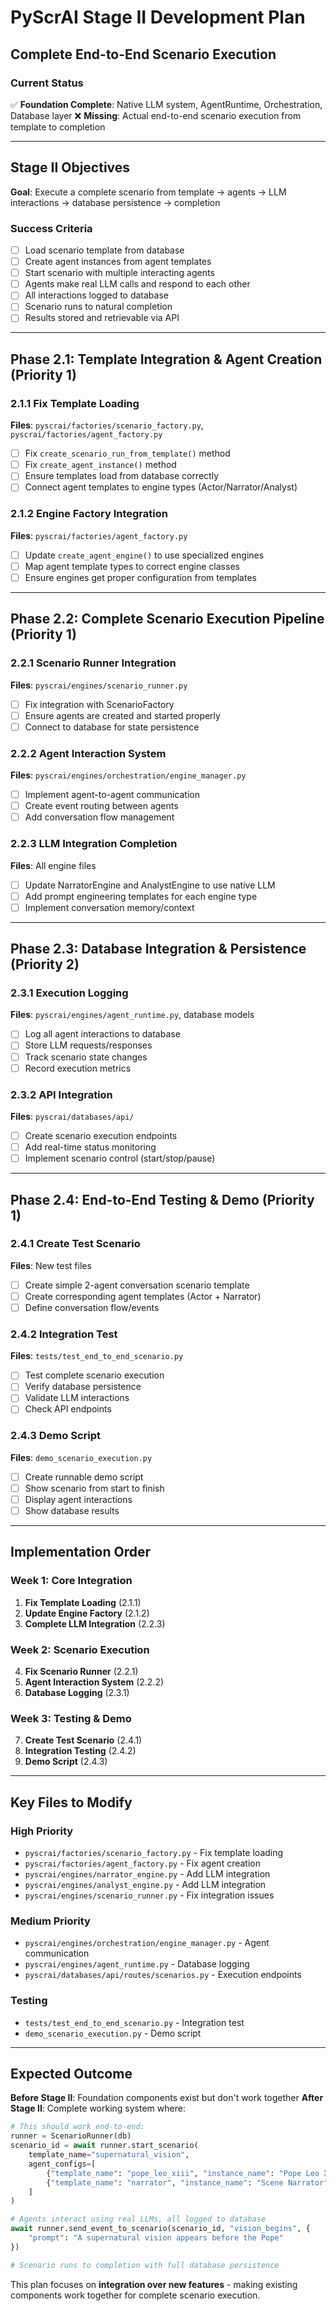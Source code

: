 # PyScrAI Stage II Development Plan
## Complete End-to-End Scenario Execution

### Current Status
✅ **Foundation Complete**: Native LLM system, AgentRuntime, Orchestration, Database layer
❌ **Missing**: Actual end-to-end scenario execution from template to completion

---

## Stage II Objectives
**Goal**: Execute a complete scenario from template → agents → LLM interactions → database persistence → completion

### Success Criteria
- [ ] Load scenario template from database
- [ ] Create agent instances from agent templates  
- [ ] Start scenario with multiple interacting agents
- [ ] Agents make real LLM calls and respond to each other
- [ ] All interactions logged to database
- [ ] Scenario runs to natural completion
- [ ] Results stored and retrievable via API

---

## Phase 2.1: Template Integration & Agent Creation (Priority 1)

### 2.1.1 Fix Template Loading
**Files**: `pyscrai/factories/scenario_factory.py`, `pyscrai/factories/agent_factory.py`
- [ ] Fix `create_scenario_run_from_template()` method
- [ ] Fix `create_agent_instance()` method  
- [ ] Ensure templates load from database correctly
- [ ] Connect agent templates to engine types (Actor/Narrator/Analyst)

### 2.1.2 Engine Factory Integration
**Files**: `pyscrai/factories/agent_factory.py`
- [ ] Update `create_agent_engine()` to use specialized engines
- [ ] Map agent template types to correct engine classes
- [ ] Ensure engines get proper configuration from templates

---

## Phase 2.2: Complete Scenario Execution Pipeline (Priority 1)

### 2.2.1 Scenario Runner Integration
**Files**: `pyscrai/engines/scenario_runner.py`
- [ ] Fix integration with ScenarioFactory
- [ ] Ensure agents are created and started properly
- [ ] Connect to database for state persistence

### 2.2.2 Agent Interaction System
**Files**: `pyscrai/engines/orchestration/engine_manager.py`
- [ ] Implement agent-to-agent communication
- [ ] Create event routing between agents
- [ ] Add conversation flow management

### 2.2.3 LLM Integration Completion
**Files**: All engine files
- [ ] Update NarratorEngine and AnalystEngine to use native LLM
- [ ] Add prompt engineering templates for each engine type
- [ ] Implement conversation memory/context

---

## Phase 2.3: Database Integration & Persistence (Priority 2)

### 2.3.1 Execution Logging
**Files**: `pyscrai/engines/agent_runtime.py`, database models
- [ ] Log all agent interactions to database
- [ ] Store LLM requests/responses
- [ ] Track scenario state changes
- [ ] Record execution metrics

### 2.3.2 API Integration
**Files**: `pyscrai/databases/api/`
- [ ] Create scenario execution endpoints
- [ ] Add real-time status monitoring
- [ ] Implement scenario control (start/stop/pause)

---

## Phase 2.4: End-to-End Testing & Demo (Priority 1)

### 2.4.1 Create Test Scenario
**Files**: New test files
- [ ] Create simple 2-agent conversation scenario template
- [ ] Create corresponding agent templates (Actor + Narrator)
- [ ] Define conversation flow/events

### 2.4.2 Integration Test
**Files**: `tests/test_end_to_end_scenario.py`
- [ ] Test complete scenario execution
- [ ] Verify database persistence
- [ ] Validate LLM interactions
- [ ] Check API endpoints

### 2.4.3 Demo Script
**Files**: `demo_scenario_execution.py`
- [ ] Create runnable demo script
- [ ] Show scenario from start to finish
- [ ] Display agent interactions
- [ ] Show database results

---

## Implementation Order

### Week 1: Core Integration
1. **Fix Template Loading** (2.1.1)
2. **Update Engine Factory** (2.1.2)  
3. **Complete LLM Integration** (2.2.3)

### Week 2: Scenario Execution
4. **Fix Scenario Runner** (2.2.1)
5. **Agent Interaction System** (2.2.2)
6. **Database Logging** (2.3.1)

### Week 3: Testing & Demo
7. **Create Test Scenario** (2.4.1)
8. **Integration Testing** (2.4.2)
9. **Demo Script** (2.4.3)

---

## Key Files to Modify

### High Priority
- `pyscrai/factories/scenario_factory.py` - Fix template loading
- `pyscrai/factories/agent_factory.py` - Fix agent creation
- `pyscrai/engines/narrator_engine.py` - Add LLM integration
- `pyscrai/engines/analyst_engine.py` - Add LLM integration
- `pyscrai/engines/scenario_runner.py` - Fix integration issues

### Medium Priority  
- `pyscrai/engines/orchestration/engine_manager.py` - Agent communication
- `pyscrai/engines/agent_runtime.py` - Database logging
- `pyscrai/databases/api/routes/scenarios.py` - Execution endpoints

### Testing
- `tests/test_end_to_end_scenario.py` - Integration test
- `demo_scenario_execution.py` - Demo script

---

## Expected Outcome

**Before Stage II**: Foundation components exist but don't work together
**After Stage II**: Complete working system where:

```python
# This should work end-to-end:
runner = ScenarioRunner(db)
scenario_id = await runner.start_scenario(
    template_name="supernatural_vision",
    agent_configs=[
        {"template_name": "pope_leo_xiii", "instance_name": "Pope Leo XIII"},
        {"template_name": "narrator", "instance_name": "Scene Narrator"}
    ]
)

# Agents interact using real LLMs, all logged to database
await runner.send_event_to_scenario(scenario_id, "vision_begins", {
    "prompt": "A supernatural vision appears before the Pope"
})

# Scenario runs to completion with full database persistence
```

This plan focuses on **integration over new features** - making existing components work together for complete scenario execution.
